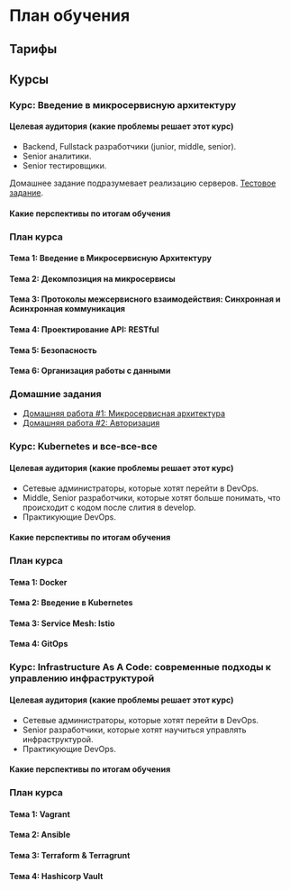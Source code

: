 # План обучения

## Тарифы

## Курсы

### Курс: Введение в микросервисную архитектуру

#### Целевая аудитория (какие проблемы решает этот курс)

* Backend, Fullstack разработчики (junior, middle, senior).
* Senior аналитики.
* Senior тестировщики.

Домашнее задание подразумевает реализацию
серверов. [Тестовое задание](https://github.com/Romanow/microservices-test-task).

#### Какие перспективы по итогам обучения

### План курса

#### Тема 1: Введение в Микросервисную Архитектуру

#### Тема 2: Декомпозиция на микросервисы

#### Тема 3: Протоколы межсервисного взаимодействия: Синхронная и Асинхронная коммуникация

#### Тема 4: Проектирование API: RESTful

#### Тема 5: Безопасность

#### Тема 6: Организация работы с данными

### Домашние задания

* [Домашняя работа #1: Микросервисная архитектура](https://github.com/Microservices-Lectures/microservices-task1)
* [Домашняя работа #2: Авторизация](https://github.com/Microservices-Lectures/microservices-task2)

### Курс: Kubernetes и все-все-все

#### Целевая аудитория (какие проблемы решает этот курс)

* Сетевые администраторы, которые хотят перейти в DevOps.
* Middle, Senior разработчики, которые хотят больше понимать, что происходит с кодом после слития в develop.
* Практикующие DevOps.

#### Какие перспективы по итогам обучения

### План курса

#### Тема 1: Docker

#### Тема 2: Введение в Kubernetes

#### Тема 3: Service Mesh: Istio

#### Тема 4: GitOps

### Курс: Infrastructure As A Code: современные подходы к управлению инфраструктурой

#### Целевая аудитория (какие проблемы решает этот курс)

* Сетевые администраторы, которые хотят перейти в DevOps.
* Senior разработчики, которые хотят научиться управлять инфраструктурой.
* Практикующие DevOps.

#### Какие перспективы по итогам обучения

### План курса

#### Тема 1: Vagrant

#### Тема 2: Ansible

#### Тема 3: Terraform & Terragrunt

#### Тема 4: Hashicorp Vault
